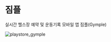 # 짐플

실시간 헬스장 예약 및 운동기록 모바일 앱 짐플(Gymple)

![playstore_gymple](https://user-images.githubusercontent.com/32791382/224481111-ad00948c-9cc8-49d7-923f-8ff17610b03c.PNG)
